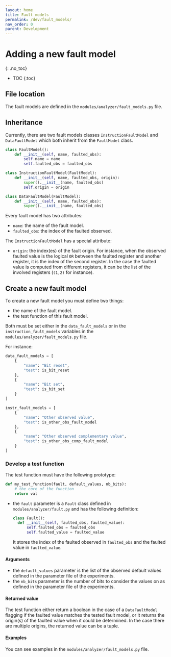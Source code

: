 ```yaml
---
layout: home
title: Fault models
permalink: /dev/fault_models/
nav_order: 0
parent: Development
---
```


# Adding a new fault model
{: .no_toc}

- TOC
{:toc}

## File location
The fault models are defined in the `modules/analyzer/fault_models.py` file.

## Inheritance
Currently, there are two fault models classes `InstructionFaultModel` and `DataFaultModel` which both inherit from the `FaultModel` class.

```python
class FaultModel():
    def __init__(self, name, faulted_obs):
        self.name = name
        self.faulted_obs = faulted_obs
```

```python
class InstructionFaultModel(FaultModel):
    def __init__(self, name, faulted_obs, origin):
        super().__init__(name, faulted_obs)
        self.origin = origin
```

```python
class DataFaultModel(FaultModel):
    def __init__(self, name, faulted_obs):
        super().__init__(name, faulted_obs)
```

Every fault model has two attributes:
- `name`: the name of the fault model.
- `faulted_obs`: the index of the faulted observed.

The `InstructionFaultModel` has a special attribute:
- `origin`: the index(es) of the fault origin. For instance, when the observed
  faulted value is the logical `OR` between the faulted register and another
  register, it is the index of the second register. In the case the faulted
  value is computed from different registers, it can be the list of the involved
  registers (`(1,2)` for instance).

## Create a new fault model
To create a new fault model you must define two things:
- the name of the fault model.
- the test function of this fault model.

Both must be set either in the `data_fault_models` or in the
`instruction_fault_models` variables in the
`modules/analyzer/fault_models.py` file.

For instance:
```python
data_fault_models = [
    {
        "name": "Bit reset",
        "test": is_bit_reset
    },
    {
        "name": "Bit set",
        "test": is_bit_set
    }
]
```

```python
instr_fault_models = [
    {
        "name": "Other observed value",
        "test": is_other_obs_fault_model
    },
    {
        "name": "Other observed complementary value",
        "test": is_other_obs_comp_fault_model
    }
]
```

### Develop a test function
The test function must have the following prototype:
```python
def my_test_function(fault, default_values, nb_bits):
    # the core of the function
    return val
```

- the `fault` parameter is a `Fault` class defined in
  `modules/analyzer/fault.py` and has the following definition:
  ```python
  class Fault():
    def __init__(self, faulted_obs, faulted_value):
        self.faulted_obs = faulted_obs
        self.faulted_value = faulted_value
  ```
  It stores the index of the faulted observed in `faulted_obs` and the faulted
  value in `faulted_value`.
  
#### Arguments
- the `default_values` parameter is the list of the observed default values
  defined in the parameter file of the experiments.
- the `nb_bits` parameter is the number of bits to consider the values on as
  defined in the parameter file of the experiments.
  
#### Returned value
The test function either return a boolean in the case of a `DataFaultModel`
flagging if the faulted value matches the tested fault model, or it returns the
origin(s) of the faulted value when it could be determined. In the case there
are multiple origins, the returned value can be a tuple.

#### Examples
You can see examples in the `modules/analyzer/fault_models.py` file.